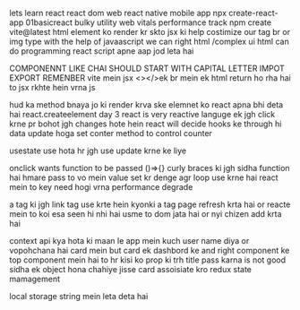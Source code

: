 lets learn react
react dom web
react native mobile app
npx create-react-app 01basicreact bulky utility
web vitals performance track
npm create vite@latest
html element ko render kr skto jsx ki help costimize our tag br or img type
with the help of javaascript we can right html /complex ui html can do programming
react script apne aap jod leta hai

COMPONENNT LIKE CHAI SHOULD START WITH CAPITAL LETTER IMPOT EXPORT REMENBER vite mein jsx
<></>ek br mein ek
html return ho rha hai to jsx rkhte hein vrna js

hud ka method bnaya jo ki  render krva ske elemnet ko
react apna bhi deta hai react.createelement
day 3
react is very reactive languge ek jgh click krne pr bohot jgh changes hote hein react will decide 
hooks ke through hi data update hoga 
set conter method to control counter

usestate use hota hr jgh use update krne ke liye

onclick wants function to be passed ()=>{} curly braces ki jgh sidha function hai hmare pass to vo mein value set kr denge
agr loop use krne hai react mein to key need hogi vrna performance degrade

a tag ki jgh link tag use krte hein kyonki a tag page refresh krta hai or reacte mein to koi esa seen hi nhi hai usme to dom jata hai or nyi chizen add krta hai

context api kya hota ki maan le app mein kuch user name diya or vopohchana hai card mein but card ek dashbord ke and right component ke top component mein hai to hr kisi ko prop ki trh title pass karna is not good sidha ek object hona chahiye jisse card assoisiate kro redux state mamagement 

local storage string mein leta deta hai
